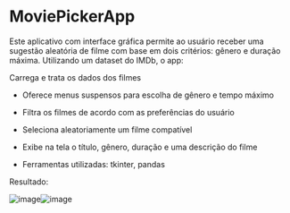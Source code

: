 # MoviePickerApp

Este aplicativo com interface gráfica permite ao usuário receber uma sugestão aleatória de filme com base em dois critérios: gênero e duração máxima. Utilizando um dataset do IMDb, o app:

Carrega e trata os dados dos filmes

- Oferece menus suspensos para escolha de gênero e tempo máximo

- Filtra os filmes de acordo com as preferências do usuário

- Seleciona aleatoriamente um filme compatível

- Exibe na tela o título, gênero, duração e uma descrição do filme

- Ferramentas utilizadas: tkinter, pandas

Resultado:

![image](https://github.com/user-attachments/assets/620ce697-aa3c-4ddb-9f13-4fac5c2bf922)![image](https://github.com/user-attachments/assets/0a12693d-3e95-42b0-b0b8-4264cf42c82f)

